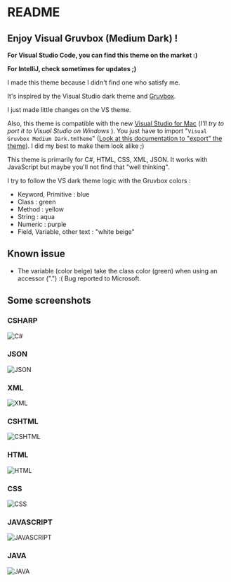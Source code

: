 # README
## Enjoy Visual Gruvbox (Medium Dark) !

**For Visual Studio Code, you can find this theme on the market :)**

**For IntelliJ, check sometimes for updates ;)**

I made this theme because I didn't find one who satisfy me.

It's inspired by the Visual Studio dark theme and [Gruvbox](https://github.com/morhetz/gruvbox).

I just made little changes on the VS theme.

Also, this theme is compatible with the new [Visual Studio for Mac](https://www.visualstudio.com/vs/visual-studio-mac/)  (*I'll try to port it to Visual Studio on Windows* ).
You just have to import "`Visual Gruvbox Medium Dark.tmTheme`" ([Look at this documentation to "export" the theme](https://code.visualstudio.com/docs/extensions/yocode#_your-extensions-folder)). I did my best to make them look alike ;)

This theme is primarily for C#, HTML, CSS, XML, JSON. It works with JavaScript but maybe you'll not find that "well thinking".

I try to follow the VS dark theme logic with the Gruvbox colors : 
* Keyword, Primitive : blue
* Class : green
* Method : yellow
* String : aqua
* Numeric : purple
* Field, Variable, other text : "white beige"

## Known issue
- The variable (color beige) take the class color (green) when using an accessor (".") :(
    Bug reported to Microsoft. 

## Some screenshots
### CSHARP
![C#](https://raw.githubusercontent.com/rphlmr/visual-gruvbox-medium-dark/master/demo/img/csharp.png)

### JSON
![JSON](https://raw.githubusercontent.com/rphlmr/visual-gruvbox-medium-dark/master/demo/img/json.png)

### XML
![XML](https://raw.githubusercontent.com/rphlmr/visual-gruvbox-medium-dark/master/demo/img/xml.png)

### CSHTML
![CSHTML](https://raw.githubusercontent.com/rphlmr/visual-gruvbox-medium-dark/master/demo/img/cshtml.png)

### HTML
![HTML](https://raw.githubusercontent.com/rphlmr/visual-gruvbox-medium-dark/master/demo/img/html.png)

### CSS
![CSS](https://raw.githubusercontent.com/rphlmr/visual-gruvbox-medium-dark/master/demo/img/css.png)

### JAVASCRIPT
![JAVASCRIPT](https://raw.githubusercontent.com/rphlmr/visual-gruvbox-medium-dark/master/demo/img/js.png)

### JAVA
![JAVA](https://raw.githubusercontent.com/rphlmr/visual-gruvbox-medium-dark/master/demo/img/java.png)